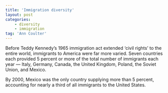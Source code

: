 ```yaml
---
title: 'Immigration diversity'
layout: post
categories:
    - diversity
    - immigration
tag: 'Ann Coulter'
---
```


Before Teddy Kennedy’s 1965 immigration act extended ‘civil rights’ to the entire world, immigrants to America were far more varied. Seven countries each provided 5 percent or more of the total number of immigrants each year — Italy, Germany, Canada, the United Kingdom, Poland, the Soviet Union, and Mexico.  
  
By 2000, Mexico was the only country supplying more than 5 percent, accounting for nearly a third of all immigrants to the United States.